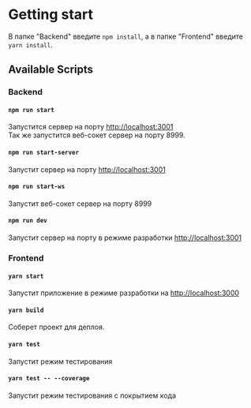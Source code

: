 # Getting start

В папке "Backend" введите `npm install`, а в папке "Frontend" введите `yarn install`.

## Available Scripts

### Backend

#### `npm run start`

Запустится сервер на порту [http://localhost:3001](http://localhost:3001) \
Так же запустится веб-сокет сервер на порту 8999.

#### `npm run start-server`

Запустит сервер на порту [http://localhost:3001](http://localhost:3001)

#### `npm run start-ws`

Запустит веб-сокет сервер на порту 8999

#### `npm run dev`

Запустит сервер на порту в режиме разработки [http://localhost:3001](http://localhost:3001)

### Frontend

#### `yarn start`

Запустит приложение в режиме разработки на [http://localhost:3000](http://localhost:3000)

#### `yarn build`

Соберет проект для деплоя.

#### `yarn test`

Запустит режим тестирования

#### `yarn test -- --coverage`

Запустит режим тестирования с покрытием кода

